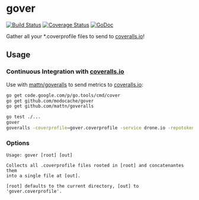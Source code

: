 # gover

[![Build Status](https://drone.io/github.com/modocache/gover/status.png)](https://drone.io/github.com/modocache/gover/latest)
[![Coverage Status](https://coveralls.io/repos/modocache/gover/badge.png?branch=master)](https://coveralls.io/r/modocache/gover?branch=master)
[![GoDoc](https://godoc.org/github.com/modocache/gover?status.png)](https://godoc.org/github.com/modocache/gover)

Gather all your *.coverprofile files to send to [coveralls.io](https://coveralls.io/)!

## Usage

### Continuous Integration with [coveralls.io](https://coveralls.io/)

Use with [mattn/goveralls](https://github.com/mattn/goveralls) to send metrics
to [coveralls.io](https://coveralls.io/):

```sh
go get code.google.com/p/go.tools/cmd/cover
go get github.com/modocache/gover
go get github.com/mattn/goveralls

go test ./...
gover
goveralls -coverprofile=gover.coverprofile -service drone.io -repotoken $COVERALLS_TOKEN
```

### Options

```
Usage: gover [root] [out]

Collects all .coverprofile files rooted in [root] and concatenantes them
into a single file at [out].

[root] defaults to the current directory, [out] to 'gover.coverprofile'.
```

